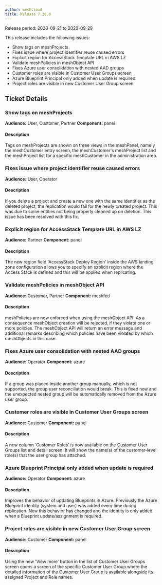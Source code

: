 ```yaml
---
author: meshcloud
title: Release 7.36.0
---
```


Release period: 2020-09-21 to 2020-09-29

This release includes the following issues:
* Show tags on meshProjects
* Fixes issue where project identifier reuse caused errors
* Explicit region for AccessStack Template URL in AWS LZ
* Validate meshPolicies in meshObject API
* Fixes Azure user consolidation with nested AAD groups
* Customer roles are visible in Customer User Groups screen
* Azure Blueprint Principal only added when update is required
* Project roles are visible in new Customer User Group screen
<!--truncate-->

## Ticket Details
### Show tags on meshProjects
**Audience:** User, Customer, Partner
**Component:** panel


#### Description
Tags on meshProjects are shown on three views in the meshPanel, namely
the meshCustomer entry screen, the meshCustomer's meshProject list and the meshProject
list for a specific meshCustomer in the administration area.

### Fixes issue where project identifier reuse caused errors
**Audience:** User, Operator


#### Description
If you delete a project and create a new one with the same identifier as the deleted project, the replication would
fail for the newly created project. This was due to some entities not being properly cleaned up on deletion.
This issue has been resolved with this fix.

### Explicit region for AccessStack Template URL in AWS LZ
**Audience:** Partner
**Component:** panel


#### Description
The new region field 'AccessStack Deploy Region' inside the AWS landing zone configuration allows you to specify an
explicit region where the Access Stack is defined and this will be applied when replicating.

### Validate meshPolicies in meshObject API
**Audience:** Customer, Partner
**Component:** meshfed


#### Description
meshPolicies are now enforced when using the meshObject API.
As a consequence meshObject creation will be rejected, if they violate one or more policies.
The meshObject API will return an error message and additional remarks describing
which policies have been violated by which meshObjects in this case.

### Fixes Azure user consolidation with nested AAD groups
**Audience:** Operator
**Component:** azure


#### Description
If a group was placed inside another group manually, which is not supported,
the group user reconciliation would break. This is fixed now and the unexpected nested
group will be automatically removed from the Azure user group.

### Customer roles are visible in Customer User Groups screen
**Audience:** Customer
**Component:** panel


#### Description
A new column 'Customer Roles' is now available on the Customer User Groups list and detail screen.
It will show the name(s) of the customer-level role(s) that the user group has attached.

### Azure Blueprint Principal only added when update is required
**Audience:** Operator
**Component:** azure


#### Description
Improves the behavior of updating Blueprints in Azure. Previously the Azure
Blueprint identity (system and user) was added every time during replication.
Now this behavior has changed and the identity is only added when a Blueprint
update/assignment is required.

### Project roles are visible in new Customer User Group screen
**Audience:** Customer
**Component:** panel


#### Description
Using the new 'View more' button in the list of Customer User Groups screen opens
a screen of the specific Customer User Group where the detailed information of the
Customer User Group is available alongside its assigned Project and Role names.

